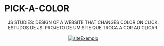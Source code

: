 # PICK-A-COLOR
<div align="center">
JS STUDIES: DESIGN OF A WEBSITE THAT CHANGES COLOR ON CLICK.
<br>
ESTUDOS DE JS: PROJETO DE UM SITE QUE TROCA A COR AO CLICAR.
</div>
<br>
<div align = "center">
  <a href="https://jhonhp7.github.io/PICK-A-COLOR/index.html" target="_blank">
  <img src="[https://user-images.githubusercontent.com/97294532/222991781-75ffaeac-4a19-4765-ba97-5c8f23199dc3.png](https://user-images.githubusercontent.com/97294532/222995662-0974fa3a-b7bd-4850-9b3e-1ec08c79ed3f.png)"alt="siteExemplo">
  </a>

</div>
